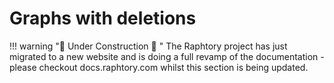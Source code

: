 # Graphs with deletions

!!! warning ":construction: Under Construction :construction: "
    The Raphtory project has just migrated to a new website and is doing a full revamp of the documentation - please checkout docs.raphtory.com whilst this section is being updated.